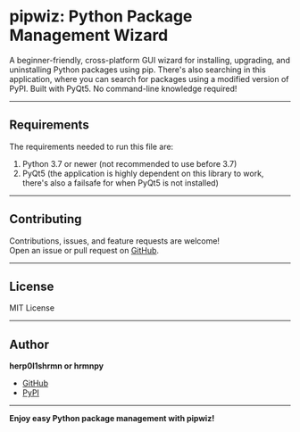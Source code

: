 # pipwiz: Python Package Management Wizard

A beginner-friendly, cross-platform GUI wizard for installing, upgrading, and uninstalling Python packages using pip.
There's also searching in this application, where you can search for packages using a modified version of PyPI.
Built with PyQt5. No command-line knowledge required!

---

## Requirements

The requirements needed to run this file are:

1. Python 3.7 or newer (not recommended to use before 3.7)
2. PyQt5 (the application is highly dependent on this library to work, there's also a failsafe for when PyQt5 is not installed)

---

## Contributing

Contributions, issues, and feature requests are welcome!  
Open an issue or pull request on [GitHub](https://github.com/herp0l1shrmn/pipwiz).

---

## License

MIT License

---

## Author

**herp0l1shrmn or hrmnpy**  
- [GitHub](https://github.com/herp0l1shrmn)
- [PyPI](https://pypi.org/user/hrmnpy/)

---

**Enjoy easy Python package management with pipwiz!**
